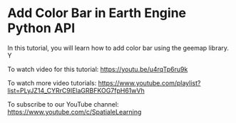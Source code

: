 # Add Color Bar in Earth Engine Python API   

In this tutorial, you will learn how to add color bar using the geemap library. Y

To watch video for this tutorial: https://youtu.be/u4rqTp6ru9k

To watch more video tutorials: https://www.youtube.com/playlist?list=PLyJZ14_CYRrC9IElaGRBFKOG7fpH61wVh

To subscribe to our YouTube channel: https://www.youtube.com/c/SpatialeLearning
